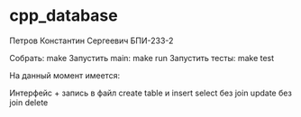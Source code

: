 # cpp_database
Петров Константин Сергеевич БПИ-233-2

Собрать: make
Запустить main: make run
Запустить тесты: make test


На данный момент имеется:

Интерфейс + запись в файл
create table и insert
select без join
update без join
delete
